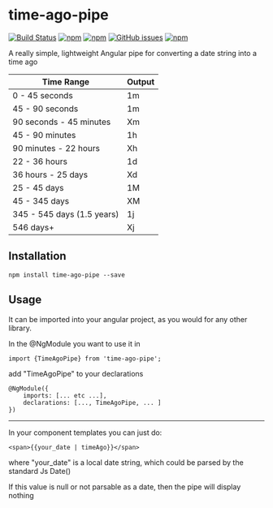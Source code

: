 # time-ago-pipe
[![Build Status](https://travis-ci.org/AndrewPoyntz/time-ago-pipe.svg?branch=master)](https://travis-ci.org/AndrewPoyntz/time-ago-pipe) [![npm](https://img.shields.io/npm/v/time-ago-pipe.svg)](https://www.npmjs.com/package/time-ago-pipe) [![npm](https://img.shields.io/npm/dt/time-ago-pipe.svg?maxAge=25920)](https://www.npmjs.com/package/time-ago-pipe) [![GitHub issues](https://img.shields.io/github/issues/AndrewPoyntz/time-ago-pipe.svg?maxAge=25920?style=plastic)](https://github.com/AndrewPoyntz/time-ago-pipe/issues) [![npm](https://img.shields.io/npm/l/time-ago-pipe.svg?maxAge=25920?style=plastic)](https://github.com/AndrewPoyntz/time-ago-pipe/blob/master/LICENSE)


A really simple, lightweight Angular pipe for converting a date string into a time ago

|Time Range|Output|
|---|---|
|0 - 45 seconds             | 1m      |
|45 - 90 seconds            | 1m      |
|90 seconds - 45 minutes    | Xm      |
|45 - 90 minutes            | 1h      |
|90 minutes - 22 hours      | Xh      |
|22 - 36 hours              | 1d      |
|36 hours - 25 days         | Xd      |
|25 - 45 days               | 1M      |
|45 - 345 days              | XM      |
|345 - 545 days (1.5 years) | 1j      |
|546 days+                  | Xj      |

## Installation
```npm install time-ago-pipe --save```

## Usage
It can be imported into your angular project, as you would for any other library. 

In the @NgModule you want to use it in
```
import {TimeAgoPipe} from 'time-ago-pipe';
```
add "TimeAgoPipe" to your declarations
```
@NgModule({
	imports: [... etc ...],
	declarations: [..., TimeAgoPipe, ... ]
})
```
---

In your component templates you can just do:
```
<span>{{your_date | timeAgo}}</span>
```
where "your_date" is a local date string, which could be parsed by the standard Js Date()

If this value is null or not parsable as a date, then the pipe will display nothing
